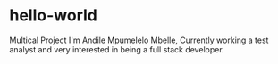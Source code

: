 # hello-world
Multical Project
I'm Andile Mpumelelo Mbelle, Currently working a test analyst and very interested in being a full stack developer.
